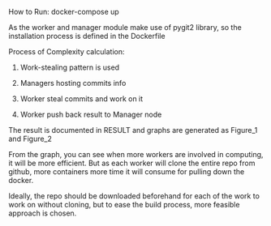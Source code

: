 How to Run:
docker-compose up

As the worker and manager module make use of pygit2 library,
so the installation process is defined in the Dockerfile

Process of Complexity calculation:

1. Work-stealing pattern is used

2. Managers hosting commits info

3. Worker steal commits and work on it

4. Worker push back result to Manager node


The result is documented in RESULT and graphs are generated as Figure_1 and Figure_2

From the graph, you can see when more workers are involved in computing, it will be more efficient.
But as each worker will clone the entire repo from github, more containers more time it will consume for 
pulling down the docker.

Ideally, the repo should be downloaded beforehand for each of the work to work on without cloning, 
but to ease the build process, more feasible approach is chosen.




